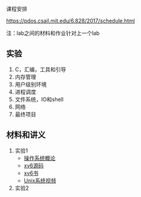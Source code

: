 课程安排

https://pdos.csail.mit.edu/6.828/2017/schedule.html

注：lab之间的材料和作业针对上一个lab

## 实验

1. C，汇编，工具和引导
2. 内存管理
3. 用户级别环境
4. 进程调度
5. 文件系统，IO和shell
6. 网络
7. 最终项目

## 材料和讲义

1. 实验1
   - [操作系统概论](https://pdos.csail.mit.edu/6.828/2017/lec/l-overview.txt)
   - [xv6源码](https://pdos.csail.mit.edu/6.828/2017/xv6/xv6-rev10.pdf)
   - [xv6书](https://pdos.csail.mit.edu/6.828/2017/xv6/book-rev10.pdf)
   - [Unix系统视频](https://www.youtube.com/watch?v=tc4ROCJYbm0)
2. 实验2